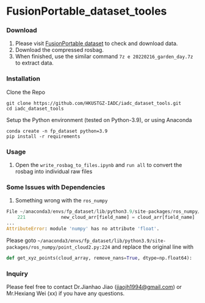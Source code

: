 # FusionPortable_dataset_tooles

### Download
1. Please visit [FusionPortable dataset](https://fusionportable.github.io/dataset/fusionportable) to check and download data.
2. Download the compressed rosbag.
3. When finished, use the similar command ```7z e 20220216_garden_day.7z``` to extract data.

<!-- ### Notice 20230928
Please add this line in ```/etc/hosts```: ```143.89.6.5 www.ram-lab.com filebrowser.ram-lab.com``` to visit the dataset page. -->

### Installation
Clone the Repo
```
git clone https://github.com/HKUSTGZ-IADC/iadc_dataset_tools.git
cd iadc_dataset_tools
```
Setup the Python environment (tested on Python-3.9), or using Anaconda
```
conda create -n fp_dataset python=3.9
pip install -r requirements
```

### Usage
1. Open the ```write_rosbag_to_files.ipynb``` and ```run all``` to convert the rosbag into individual raw files


### Some Issues with Dependencies
1. Something wrong with the ```ros_numpy```
```python
File ~/anaconda3/envs/fp_dataset/lib/python3.9/site-packages/ros_numpy/point_cloud2.py:224
    221             new_cloud_arr[field_name] = cloud_arr[field_name]
...
AttributeError: module 'numpy' has no attribute 'float'.
```
Please goto ```~/anaconda3/envs/fp_dataset/lib/python3.9/site-packages/ros_numpy/point_cloud2.py:224``` and replace the original line with
```python
def get_xyz_points(cloud_array, remove_nans=True, dtype=np.float64):
```

### Inquiry
Please feel free to contact Dr.Jianhao Jiao (jiaojh1994@gmail.com) or Mr.Hexiang Wei (xx) if you have any questions.
